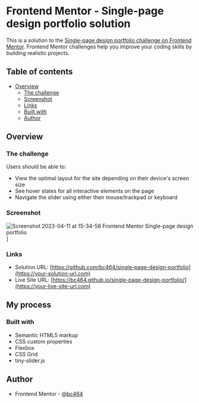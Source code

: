 # Frontend Mentor - Single-page design portfolio solution

This is a solution to the [Single-page design portfolio challenge on Frontend Mentor](https://www.frontendmentor.io/challenges/singlepage-design-portfolio-2MMhyhfKVo). Frontend Mentor challenges help you improve your coding skills by building realistic projects. 

## Table of contents

- [Overview](#overview)
  - [The challenge](#the-challenge)
  - [Screenshot](#screenshot)
  - [Links](#links)
  - [Built with](#built-with)
  - [Author](#author)

## Overview

### The challenge

Users should be able to:

- View the optimal layout for the site depending on their device's screen size
- See hover states for all interactive elements on the page
- Navigate the slider using either their mouse/trackpad or keyboard

### Screenshot

![Screenshot 2023-04-11 at 15-34-56 Frontend Mentor Single-page design portfolio](https://user-images.githubusercontent.com/82536545/231181567-5ffd45b1-5b2d-44fa-af17-9427591ccf0c.png)
]

### Links

- Solution URL: [https://github.com/bc464/single-page-design-portfolio](https://your-solution-url.com)
- Live Site URL: [https://bc464.github.io/single-page-design-portfolio/](https://your-live-site-url.com)

## My process

### Built with

- Semantic HTML5 markup
- CSS custom properties
- Flexbox
- CSS Grid
- tiny-slider.js

## Author

- Frontend Mentor - [@bc464](https://www.frontendmentor.io/profile/yourusername)

